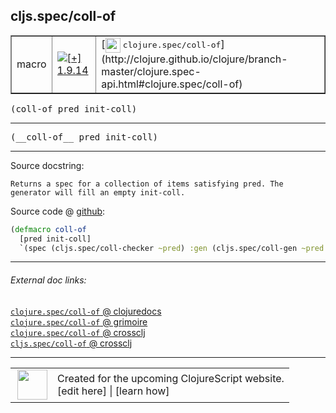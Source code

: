 ## cljs.spec/coll-of



 <table border="1">
<tr>
<td>macro</td>
<td><a href="https://github.com/cljsinfo/cljs-api-docs/tree/1.9.14"><img valign="middle" alt="[+] 1.9.14" title="Added in 1.9.14" src="https://img.shields.io/badge/+-1.9.14-lightgrey.svg"></a> </td>
<td>
[<img height="24px" valign="middle" src="http://i.imgur.com/1GjPKvB.png"> <samp>clojure.spec/coll-of</samp>](http://clojure.github.io/clojure/branch-master/clojure.spec-api.html#clojure.spec/coll-of)
</td>
</tr>
</table>

<samp>(coll-of pred init-coll)</samp><br>

---

 <samp>
(__coll-of__ pred init-coll)<br>
</samp>

---





Source docstring:

```
Returns a spec for a collection of items satisfying pred. The generator will fill an empty init-coll.
```


Source code @ [github]():

```clj
(defmacro coll-of
  [pred init-coll]
  `(spec (cljs.spec/coll-checker ~pred) :gen (cljs.spec/coll-gen ~pred ~init-coll)))
```

<!--
Repo - tag - source tree - lines:

 <pre>

</pre>

-->

---



###### External doc links:

[`clojure.spec/coll-of` @ clojuredocs](http://clojuredocs.org/clojure.spec/coll-of)<br>
[`clojure.spec/coll-of` @ grimoire](http://conj.io/store/v1/org.clojure/clojure/1.7.0-beta3/clj/clojure.spec/coll-of/)<br>
[`clojure.spec/coll-of` @ crossclj](http://crossclj.info/fun/clojure.spec/coll-of.html)<br>
[`cljs.spec/coll-of` @ crossclj](http://crossclj.info/fun/cljs.spec/coll-of.html)<br>

---

 <table>
<tr><td>
<img valign="middle" align="right" width="48px" src="http://i.imgur.com/Hi20huC.png">
</td><td>
Created for the upcoming ClojureScript website.<br>
[edit here] | [learn how]
</td></tr></table>

[edit here]:https://github.com/cljsinfo/cljs-api-docs/blob/master/cljsdoc/cljs.spec/coll-of.cljsdoc
[learn how]:https://github.com/cljsinfo/cljs-api-docs/wiki/cljsdoc-files

<!--

This information was too distracting to show to readers, but I'll leave it
commented here since it is helpful to:

- pretty-print the data used to generate this document
- and show how to retrieve that data



The API data for this symbol:

```clj
{:ns "cljs.spec",
 :name "coll-of",
 :signature ["[pred init-coll]"],
 :name-encode "coll-of",
 :history [["+" "1.9.14"]],
 :type "macro",
 :clj-equiv {:full-name "clojure.spec/coll-of",
             :url "http://clojure.github.io/clojure/branch-master/clojure.spec-api.html#clojure.spec/coll-of"},
 :full-name-encode "cljs.spec/coll-of",
 :source {:code "(defmacro coll-of\n  [pred init-coll]\n  `(spec (cljs.spec/coll-checker ~pred) :gen (cljs.spec/coll-gen ~pred ~init-coll)))",
          :title "Source code",
          :repo "clojurescript",
          :tag "r1.9.36",
          :filename "src/main/cljs/cljs/spec.cljc",
          :lines [369 372],
          :url "https://github.com/clojure/clojurescript/blob/r1.9.36/src/main/cljs/cljs/spec.cljc#L369-L372"},
 :usage ["(coll-of pred init-coll)"],
 :full-name "cljs.spec/coll-of",
 :docstring "Returns a spec for a collection of items satisfying pred. The generator will fill an empty init-coll.",
 :cljsdoc-url "https://github.com/cljsinfo/cljs-api-docs/blob/master/cljsdoc/cljs.spec/coll-of.cljsdoc"}

```

Retrieve the API data for this symbol:

```clj
;; from Clojure REPL
(require '[clojure.edn :as edn])
(-> (slurp "https://raw.githubusercontent.com/cljsinfo/cljs-api-docs/catalog/cljs-api.edn")
    (edn/read-string)
    (get-in [:symbols "cljs.spec/coll-of"]))
```

-->
